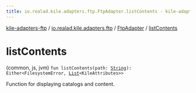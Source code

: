 ```yaml
---
title: io.realad.kile.adapters.ftp.FtpAdapter.listContents - kile-adapters-ftp
---
```


[kile-adapters-ftp](../../index.html) / [io.realad.kile.adapters.ftp](../index.html) / [FtpAdapter](index.html) / [listContents](./list-contents.html)

# listContents

(common, js, jvm) `fun listContents(path: `[`String`](https://kotlinlang.org/api/latest/jvm/stdlib/kotlin/-string/index.html)`): Either<FilesystemError, `[`List`](https://kotlinlang.org/api/latest/jvm/stdlib/kotlin.collections/-list/index.html)`<KileAttributes>>`

Function for displaying catalogs and content.

